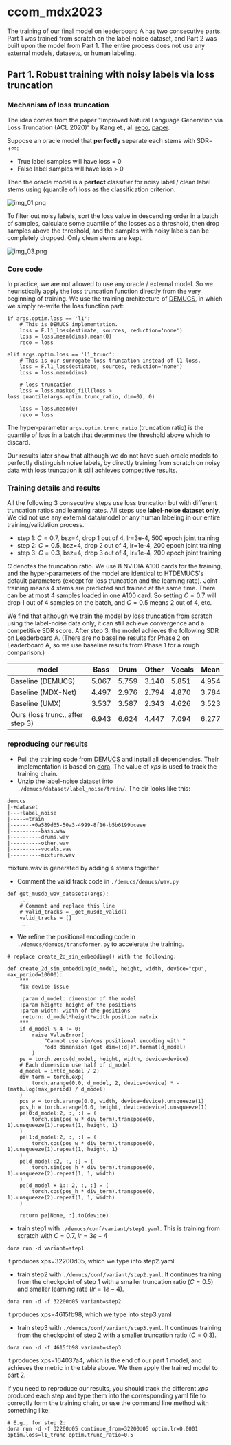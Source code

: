 # ccom_mdx2023

The training of our final model on leaderboard A has two consecutive parts. Part 1 was trained from scratch on the label-noise dataset, and Part 2 was built upon the model from Part 1. The entire process does not use any external models, datasets, or human labeling.

## Part 1. Robust training with noisy labels via loss truncation

### Mechanism of loss truncation

The idea comes from the paper "Improved Natural Language Generation via Loss Truncation (ACL 2020)" by Kang et., al. [repo](https://github.com/ddkang/loss_dropper), [paper](https://aclanthology.org/2020.acl-main.66.pdf).

Suppose an oracle model that **perfectly** separate each stems with SDR= $+\infty$:
* True label samples will have loss = 0
* False label samples will have loss > 0

Then the oracle model is a **perfect** classifier for noisy label / clean label stems using (quantile of) loss as the classification criterion.

![img_01.png](img_01.png)

To filter out noisy labels, sort the loss value in descending order in a batch of samples, calculate some quantile of the losses as a threshold, then drop samples above the threshold, and the samples with noisy labels can be completely dropped. Only clean stems are kept. 

![img_03.png](img_03.png)

### Core code

In practice, we are not allowed to use any oracle / external model. So we heuristically apply the loss truncation function directly from the very beginning of training. We use the training architecture of [DEMUCS](https://github.com/facebookresearch/demucs), in which we simply re-write the loss function part:

```
if args.optim.loss == 'l1':
    # This is DEMUCS implementation.
    loss = F.l1_loss(estimate, sources, reduction='none')
    loss = loss.mean(dims).mean(0)
    reco = loss
    
elif args.optim.loss == 'l1_trunc':
    # This is our surrogate loss truncation instead of l1 loss.
    loss = F.l1_loss(estimate, sources, reduction='none')
    loss = loss.mean(dims)
    
    # loss truncation
    loss = loss.masked_fill(loss > loss.quantile(args.optim.trunc_ratio, dim=0), 0)
    
    loss = loss.mean(0)
    reco = loss
```

The hyper-parameter `args.optim.trunc_ratio` (truncation ratio) is the quantile of loss in a batch that determines the threshold above which to discard. 

Our results later show that although we do not have such oracle models to perfectly distinguish noise labels, by directly training from scratch on noisy data with loss truncation it still achieves competitive results.

### Training details and results

All the following 3 consecutive steps use loss truncation but with different truncation ratios and learning rates. All steps use **label-noise dataset only**. We did not use any external data/model or any human labeling in our entire training/validation process. 
* step 1: $C=0.7$, bsz=4, drop 1 out of 4, lr=3e-4, 500 epoch joint training
* step 2: $C=0.5$, bsz=4, drop 2 out of 4, lr=1e-4, 200 epoch joint training
* step 3: $C=0.3$, bsz=4, drop 3 out of 4, lr=1e-4, 200 epoch joint training

$C$ denotes the truncation ratio. We use 8 NVIDIA A100 cards for the training, 
and the hyper-parameters of the model are identical to HTDEMUCS's default parameters (except for loss truncation and the learning rate). Joint training means 4 stems are predicted and trained at the same time. There can be at most 4 samples loaded in one A100 card. So setting $C=0.7$ will drop 1 out of 4 samples on the batch, and $C=0.5$ means 2 out of 4, etc.

We find that although we train the model by loss truncation from scratch using the label-noise data only, it can still achieve convergence and a competitive SDR score. After step 3, the model achieves the following SDR on Leaderboard A. (There are no baseline results for Phase 2 on Leaderboard A, so we use baseline results from Phase 1 for a rough comparison.)

| model | Bass | Drum | Other | Vocals | Mean |
| --------- | --- | --- | --- | --- | --- |
| Baseline (DEMUCS) | 5.067 | 5.759 | 3.140 | 5.851 | 4.954|
| Baseline (MDX-Net) | 4.497 | 2.976 | 2.794| 4.870 | 3.784|
| Baseline (UMX) | 3.537 | 3.587 | 2.343 | 4.626 | 3.523|
| Ours (loss trunc., after step 3) | 6.943 | 6.624 | 4.447 | 7.094| 6.277|

### reproducing our results

* Pull the training code from [DEMUCS](https://github.com/facebookresearch/demucs) and install all dependencies. Their implementation is based on [dora](https://github.com/facebookresearch/dora). The value of *xps* is used to track the training chain.
* Unzip the label-noise dataset into `./demucs/dataset/label_noise/train/`. The dir looks like this:
```
demucs
|-+dataset
|---+label_noise
|-----+train
|-------+0a589d65-50a3-4999-8f16-b5b6199bceee
|----------bass.wav
|----------drums.wav
|----------other.wav
|----------vocals.wav
|----------mixture.wav
```
mixture.wav is generated by adding 4 stems together.
* Comment the valid track code in `./demucs/demucs/wav.py`
```
def get_musdb_wav_datasets(args):
    ...
    # Comment and replace this line
    # valid_tracks = _get_musdb_valid()
    valid_tracks = []
    ...
```
* We refine the positional encoding code in `./demucs/demucs/transformer.py` to accelerate the training.
```
# replace create_2d_sin_embedding() with the following.

def create_2d_sin_embedding(d_model, height, width, device="cpu", max_period=10000):
    """
    fix device issue

    :param d_model: dimension of the model
    :param height: height of the positions
    :param width: width of the positions
    :return: d_model*height*width position matrix
    """
    if d_model % 4 != 0:
        raise ValueError(
            "Cannot use sin/cos positional encoding with "
            "odd dimension (got dim={:d})".format(d_model)
        )
    pe = torch.zeros(d_model, height, width, device=device)
    # Each dimension use half of d_model
    d_model = int(d_model / 2)
    div_term = torch.exp(
        torch.arange(0.0, d_model, 2, device=device) * -(math.log(max_period) / d_model)
    )
    pos_w = torch.arange(0.0, width, device=device).unsqueeze(1)
    pos_h = torch.arange(0.0, height, device=device).unsqueeze(1)
    pe[0:d_model:2, :, :] = (
        torch.sin(pos_w * div_term).transpose(0, 1).unsqueeze(1).repeat(1, height, 1)
    )
    pe[1:d_model:2, :, :] = (
        torch.cos(pos_w * div_term).transpose(0, 1).unsqueeze(1).repeat(1, height, 1)
    )
    pe[d_model::2, :, :] = (
        torch.sin(pos_h * div_term).transpose(0, 1).unsqueeze(2).repeat(1, 1, width)
    )
    pe[d_model + 1:: 2, :, :] = (
        torch.cos(pos_h * div_term).transpose(0, 1).unsqueeze(2).repeat(1, 1, width)
    )

    return pe[None, :].to(device)
```
* train step1 with `./demucs/conf/variant/step1.yaml`. This is training from scratch with $C=0.7$, $lr=3e-4$
```
dora run -d variant=step1
```
it produces xps=32200d05, which we type into step2.yaml
* train step2 with `./demucs/conf/variant/step2.yaml`. It continues training from the checkpoint of step 1 with a smaller truncation ratio ($C=0.5$) and smaller learning rate ($lr=1e-4$).
```
dora run -d -f 32200d05 variant=step2
```
it produces xps=4615fb98, which we type into step3.yaml
* train step3 with `./demucs/conf/variant/step3.yaml`. It continues training from the checkpoint of step 2 with a smaller truncation ratio ($C=0.3$).
```
dora run -d -f 4615fb98 variant=step3
```
it produces xps=164037a4, which is the end of our part 1 model, and achieves the metric in the table above. We then apply the trained model to part 2.

If you need to reproduce our results, you should track the different *xps* produced each step and type them into the corresponding yaml file to correctly form the training chain, or use the command line method with something like:
```
# E.g., for step 2:
dora run -d -f 32200d05 continue_from=32200d05 optim.lr=0.0001 optim.loss=l1_trunc optim.trunc_ratio=0.5
```
